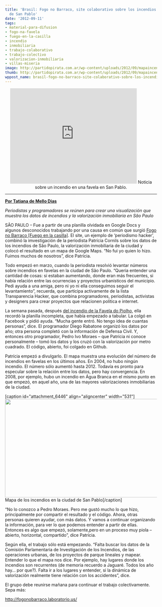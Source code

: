 ```yaml
---
title: 'Brasil: Fogo no Barraco, site colaborativo sobre los incendios en favelas
  de San Pablo'
date: '2012-09-11'
tags:
- material-para-difusion
- fogo-na-favela
- fuego-en-la-casilla
- incendio
- inmobiliaria
- trabajo-colaborativo
- trabajo-colectivo
- valorizacion-inmobiliaria
- villas-miseria
image: http://partidopirata.com.ar/wp-content/uploads/2012/09/mapaincendios.jpg
thumb: http://partidopirata.com.ar/wp-content/uploads/2012/09/mapaincendios-150x150.jpg
wppost_name: brasil-fogo-no-barraco-site-colaborativo-sobre-los-incendios-en-favelas-de-san-pablo
---
```


<center>
<iframe src="http://www.youtube.com/embed/_6s5KOt6h9k" frameborder="0" width="420" height="315"></iframe>
Noticia sobre un incendio en una favela en San Pablo.</center>

<hr />

<strong><a href="http://blogs.estadao.com.br/link/fogo-no-barraco-estamos-so-comecando/" target="_blank">Por Tatiana de Mello Dias</a></strong>

<em>Periodistas y programadores se reúnen para crear una visualización que muestra los datos de incendios y la valorización inmobiliaria en São Paulo</em>

SÃO PAULO – Fue a partir de una planilla olvidada en Google Docs y algunos desconocidos trabajando por una causa en común que surgió <a href="http://fogonobarraco.laboratorio.us/" target="_blank">Fogo no Barraco [Fuego en la casilla]</a>. El site, un ejemplo de ‘periodismo hacker’, combinó la imvestigación de la periodista Patrícia Cornils sobre los datos de los incendios de São Paulo, la valorización inmobiliaria de la ciudad y colocó el resultado en un mapa de Google Maps. “No fui yo quien lo hizo. Fuimos muchos de nosotros”, dice Patrícia.

Todo empezó en marzo, cuando la periodista resolvió levantar números sobre incendios en favelas en la ciudad de São Paulo. “Queria entender una cantidad de cosas: si estaban aumentando, donde eran más frecuentes, si había relación entre las ocurrencias y proyectos urbanísticos del municipio. Pedi ayuda a una amiga, pero ni yo ni ella conseguimos seguir el levantamiento”, recuerda, que participa activamente de la lista Transparencia Hacker, que combina programadores, periodistas, activistas y designers para crear proyectos que relacionen política e internet.

La semana pasada, después <a href="http://www.estadao.com.br/noticias/cidades,incendio-destroi-parte-de-favela-em-paraisopolis-zona-sul-de-sp,928462,0.htm" target="_blank">del incendio de la Favela do Piolho</a>, ella recordó la planilla incompleta, que había empezado a tabular. La colgó en Facebook y pidió ayuda. “Mucha gente entró. No tengo idea de cuantas personas”, dice. El programador Diego Rabatone organizó los datos por año; otra persona completó con la información de Defensa Civil. Y, entonces otro programador, Pedro Ivo Moraes – que Patrícia ni conoce personalmente – tomó los datos y los cruzó con la valorización por metro cuadrado. El código, abierto, foi colgado en Github.

Patrícia empezó a divulgarlo. El mapa muestra una evolución del número de incendios en favelas en los últimos años. En 2004, no hubo ningún incendio. El número sólo aumentó hasta 2012. Todavía es pronto para especular sobre la relación entre los datos, pero hay convergencia. En 2008, por ejemplo, hubo un incendio en Água Branca en el mismo punto en que empezó, en aquel año, una de las mayores valorizaciones inmobiliarias de la ciudad.

[caption id="attachment_6446" align="aligncenter" width="531"]<a href="http://partidopirata.com.ar/wp-content/uploads/2012/09/mapaincendios.jpg"><img title="mapaincendios" src="http://partidopirata.com.ar/wp-content/uploads/2012/09/mapaincendios.jpg" alt="" width="531" height="325" /></a> Mapa de los incendios en la ciudad de San Pablo[/caption]

“No lo conozco a Pedro Moraes. Pero me gustó mucho lo que hizo, principalmente por compartir el resultado y el código. Ahora, otras personas quieren ayudar, con más datos. Y vamos a continuar organizando la información, para ver lo que podemos entender a partir de ellas. Entonces es algo que empezó, solamente,pero en un proceso muy piola – abierto, horizontal, compartido”, dice Patrícia.

Según ella, el trabajo sólo está empezando. “Falta buscar los datos de la Comisión Parlamentaria de Investigación de los Incendios, de las operaciones urbanas, de los proyectos de parque lineales y mapear. Entender lo que el mapa nos dice. Por ejemplo, hay lugares donde los incendios son recurrentes (de memoria recuerdo a Jaguaré. Todos los año hay… por que?). Falta ir a los lugares y entender, si la dinámica de valorización realmente tiene relación con los accidentes”, dice.

El grupo debe reunirse mañana para continuar el trabajo colectivamente. Sepa más:

<a href="http://fogonobarraco.laboratorio.us/">http://fogonobarraco.laboratorio.us/</a>
